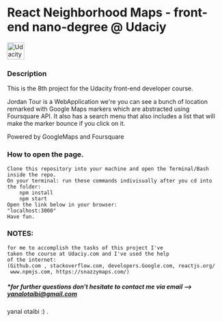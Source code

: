 # React Neighborhood Maps - front-end nano-degree @ Udaciy 
<img src="https://www.bitcraze.io/wp-content/uploads/2018/03/udacity-2.png" height="40" alt="Udacity Logo" title="React Udacity Logo">


### Description
This is the 8th project for the Udacity front-end developer course.

Jordan Tour is a WebApplication we're you can see a bunch of location remarked with Google Maps markers
which are abstracted using Foursquare API. It also has a search menu that also includes a list that will make the marker bounce if you click on it.

Powered by GoogleMaps and Foursquare


### How to open the page.
	Clone this repository into your machine and open the Terminal/Bash inside the repo.
    On your terminal: run these commands indivisually after you cd into the folder:
    	npm install
        npm start
    Open the link below in your browser:
    "localhost:3000"
    Have fun.
    
### NOTES:
	for me to accomplish the tasks of this project I've 
    taken the course at Udaciy.com and I've used the help 
    of the internet:
    (Github.com , stackoverflow.com, developers.Google.com, reactjs.org/
     www.npmjs.com, https://snazzymaps.com/)
     
    
##### *for further questions don't hesitate to contact me via email --> yanalotaibi@gmail.com 
yanal otaibi :) .	
